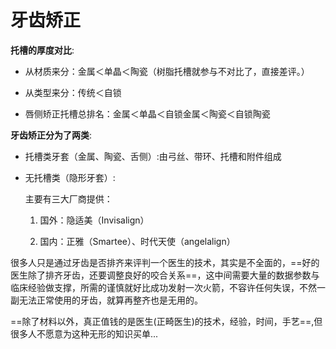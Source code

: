 # 牙齿矫正

**托槽的厚度对比**:

- 从材质来分：金属＜单晶＜陶瓷（树脂托槽就参与不对比了，直接差评。）

- 从类型来分：传统＜自锁

- 唇侧矫正托槽总排名：金属＜单晶＜自锁金属＜陶瓷＜自锁陶瓷

**牙齿矫正分为了两类**:

- 托槽类牙套（金属、陶瓷、舌侧）:由弓丝、带环、托槽和附件组成

- 无托槽类（隐形牙套）:

    主要有三大厂商提供：

    1. 国外：隐适美（Invisalign）

    2. 国内：正雅（Smartee）、时代天使（angelalign）

很多人只是通过牙齿是否排齐来评判一个医生的技术，其实是不全面的，==好的医生除了排齐牙齿，还要调整良好的咬合关系==，这中间需要大量的数据参数与临床经验做支撑，所需的谨慎就好比成功发射一次火箭，不容许任何失误，不然一副无法正常使用的牙齿，就算再整齐也是无用的。

==除了材料以外，真正值钱的是医生(正畸医生)的技术，经验，时间，手艺==,但很多人不愿意为这种无形的知识买单...
